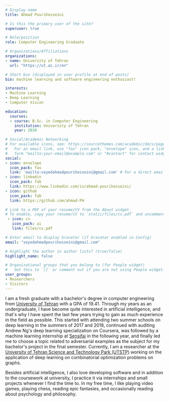 ```yaml
---
# Display name
title: Ahmad Pourihosseini

# Is this the primary user of the site?
superuser: true

# Role/position
role: Computer Engineering Graduate

# Organizations/Affiliations
organizations:
- name: University of Tehran
  url: "https://ut.ac.ir/en"

# Short bio (displayed in user profile at end of posts)
bio: machine learning and software engineering enthusiast!

interests:
- Machine Learning
- Deep Learning
- Computer Vision

education:
  courses:
  - course: B.Sc. in Computer Engineering
    institution: University of Tehran
    year: 2020

# Social/Academic Networking
# For available icons, see: https://sourcethemes.com/academic/docs/page-builder/#icons
#   For an email link, use "fas" icon pack, "envelope" icon, and a link in the
#   form "mailto:your-email@example.com" or "#contact" for contact widget.
social:
- icon: envelope
  icon_pack: fas
  link: 'mailto:seyedahmadpourihosseini@gmail.com' # For a direct email link, use "mailto:test@example.org".
- icon: linkedin
  icon_pack: fab
  link: https://www.linkedin.com/in/ahmad-pourihosseini/
- icon: github
  icon_pack: fab
  link: https://github.com/ahmad-PH

# Link to a PDF of your resume/CV from the About widget.
# To enable, copy your resume/CV to `static/files/cv.pdf` and uncomment the lines below.
 - icon: cv
   icon_pack: ai
   link: files/cv.pdf

# Enter email to display Gravatar (if Gravatar enabled in Config)
email: "seyedahmadpourihosseini@gmail.com"

# Highlight the author in author lists? (true/false)
highlight_name: false

# Organizational groups that you belong to (for People widget)
#   Set this to `[]` or comment out if you are not using People widget.
user_groups:
- Researchers
- Visitors
---
```


I am a fresh graduate with a bachelor's degree in computer engineering from [University of Tehran](https://ut.ac.ir/en) with a GPA of 19.41. Through my years as an undergraduate, I have become quite interested in artificial intelligence, and that's why I have spent the last few years trying to gain as much experience in the field as possible. This started with attending two summer schools on deep learning in the summers of 2017 and 2018, continued with auditing Andrew Ng's deep learning specialization on Coursera, was followed by a machine learning internship at [Sensifai](https://sensifai.com/) in the following year, and finally led me to choose a topic related to adversarial examples as the subject for my bachelor's project in the final semester. Currently, I am a researcher at the [University of Tehran Science and Technology Park (UTSTP)](https://ut.ac.ir/en/page/785/science-and-technology-park) working on the application of deep learning on combinatorial optimization problems on graphs.

Besides artificial intelligence, I also love developing software and in addition to the coursework at university, I practice it via internships and small projects whenever I find the time to. In my free time, I like playing video games, playing chess, reading epic fantasies, and occasionally reading about psychology and philosophy. 
